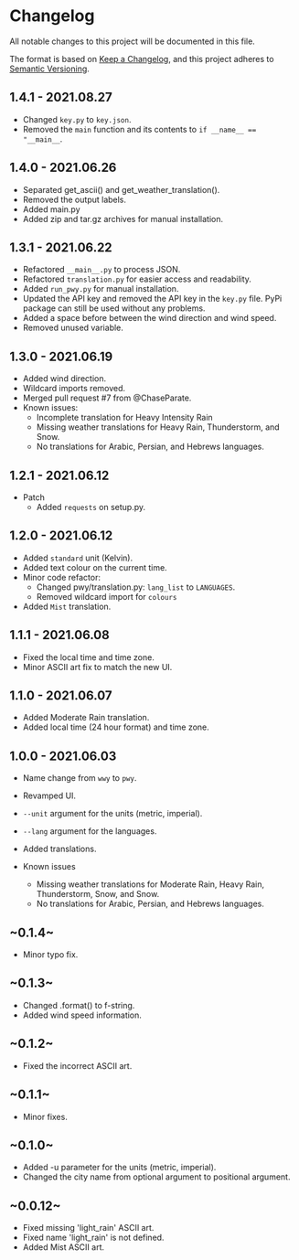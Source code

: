 # Changelog
All notable changes to this project will be documented in this file.

The format is based on [Keep a Changelog](https://keepachangelog.com/en/1.0.0/),
and this project adheres to [Semantic Versioning](https://semver.org/spec/v2.0.0.html).


## 1.4.1 - 2021.08.27
* Changed `key.py` to `key.json`.
* Removed the `main` function and its contents to `if __name__ == "__main__`.


## 1.4.0 - 2021.06.26
* Separated get_ascii() and get_weather_translation().
* Removed the output labels.
* Added main.py
* Added zip and tar.gz archives for manual installation.


## 1.3.1 - 2021.06.22
* Refactored `__main__.py` to process JSON.
* Refactored `translation.py` for easier access and readability.
* Added `run_pwy.py` for manual installation.
* Updated the API key and removed the API key in the `key.py` file. PyPi package can still be used without any problems.
* Added a space before between the wind direction and wind speed.
* Removed unused variable.

## 1.3.0 - 2021.06.19
* Added wind direction.
* Wildcard imports removed.
* Merged pull request #7 from @ChaseParate.
* Known issues:
    * Incomplete translation for Heavy Intensity Rain
    * Missing weather translations for Heavy Rain, Thunderstorm, and Snow.
    * No translations for Arabic, Persian, and Hebrews languages.


## 1.2.1 - 2021.06.12
* Patch
    * Added `requests` on setup.py.


## 1.2.0 - 2021.06.12
* Added `standard` unit (Kelvin).
* Added text colour on the current time.
* Minor code refactor:
    * Changed pwy/translation.py: `lang_list` to `LANGUAGES`.
    * Removed wildcard import for `colours`
* Added `Mist` translation.


## 1.1.1 - 2021.06.08
* Fixed the local time and time zone.
* Minor ASCII art fix to match the new UI.


## 1.1.0 - 2021.06.07
* Added Moderate Rain translation.
* Added local time (24 hour format) and time zone.


## 1.0.0 - 2021.06.03
* Name change from `wwy` to `pwy`.
* Revamped UI.
* `--unit` argument for the units (metric, imperial).
* `--lang` argument for the languages.
* Added translations.

* Known issues
    * Missing weather translations for Moderate Rain, Heavy Rain, Thunderstorm, Snow, and Snow.
    * No translations for Arabic, Persian, and Hebrews languages.


## ~0.1.4~
* Minor typo fix.


## ~0.1.3~
* Changed .format() to f-string.
* Added wind speed information.


## ~0.1.2~
* Fixed the incorrect ASCII art.


## ~0.1.1~
* Minor fixes.


## ~0.1.0~
* Added -u parameter for the units (metric, imperial).
* Changed the city name from optional argument to positional argument.


## ~0.0.12~
* Fixed missing 'light_rain' ASCII art.
* Fixed name 'light_rain' is not defined.
* Added Mist ASCII art.